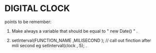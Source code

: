  # DIGITAL CLOCK
points to be remember:

1. Make always a variable that should be equal to " new Date() " .

2. setInterval(FUNCTION_NAME ,MILISECOND );
 // call out finction after mili second 
 eg setInterval(clock , 5); .

 